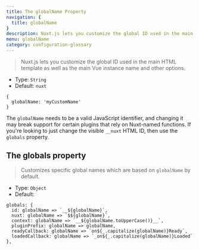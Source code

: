 ```yaml
---
title: The globalName Property
navigation: {
  title: globalName
}
description: Nuxt.js lets you customize the global ID used in the main HTML template as well as the main Vue instance name and other options.
menu: globalName
category: configuration-glossary
---
```


> Nuxt.js lets you customize the global ID used in the main HTML template as well as the main Vue instance name and other options.

- Type: `String`
- Default: `nuxt`

```js{}[nuxt.config.js]
{
  globalName: 'myCustomName'
}
```

<base-alert>

The `globalName` needs to be a valid JavaScript identifier, and changing it may break support for certain plugins that rely on Nuxt-named functions. If you're looking to just change the visible `__nuxt` HTML ID, then use the `globals` property.

</base-alert>

## The globals property

> Customizes specific global names which are based on `globalName` by default.

- Type: `Object`
- Default:

```js{}[nuxt.config.js]
globals: {
  id: globalName => `__${globalName}`,
  nuxt: globalName => `$${globalName}`,
  context: globalName => `__${globalName.toUpperCase()}__`,
  pluginPrefix: globalName => globalName,
  readyCallback: globalName => `on${_.capitalize(globalName)}Ready`,
  loadedCallback: globalName => `_on${_.capitalize(globalName)}Loaded`
},
```
